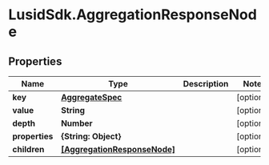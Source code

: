 # LusidSdk.AggregationResponseNode

## Properties
Name | Type | Description | Notes
------------ | ------------- | ------------- | -------------
**key** | [**AggregateSpec**](AggregateSpec.md) |  | [optional] 
**value** | **String** |  | [optional] 
**depth** | **Number** |  | [optional] 
**properties** | **{String: Object}** |  | [optional] 
**children** | [**[AggregationResponseNode]**](AggregationResponseNode.md) |  | [optional] 


